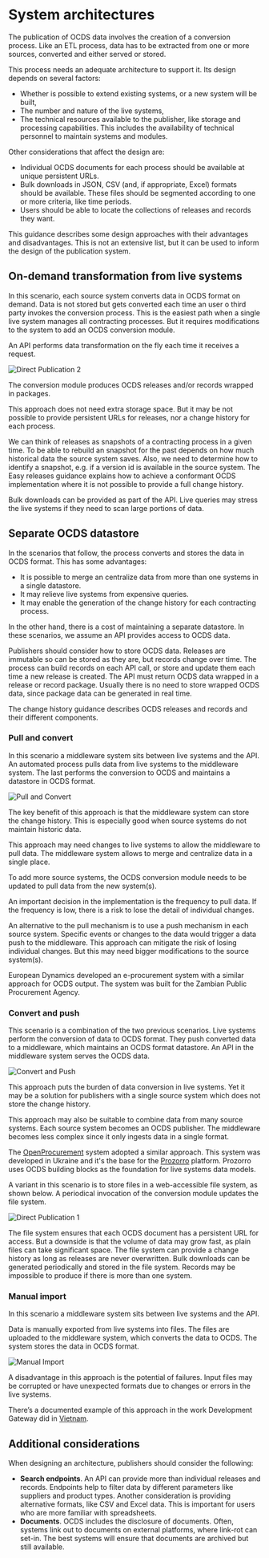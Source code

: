 # System architectures

The publication of OCDS data involves the creation of a conversion process. Like an ETL process, data has to be extracted from one or more sources, converted and either served or stored.

This process needs an adequate architecture to support it. Its design depends on several factors:

* Whether is possible to extend existing systems, or a new system will be built,
* The number and nature of the live systems,
* The technical resources available to the publisher, like storage and processing capabilities. This includes the availability of technical personnel to maintain systems and modules.

Other considerations that affect the design are:

* Individual OCDS documents for each process should be available at unique persistent URLs.
* Bulk downloads in JSON, CSV (and, if appropriate, Excel) formats should be available. These files should be segmented according to one or more criteria, like time periods.
* Users should be able to locate the collections of releases and records they want.

This guidance describes some design approaches with their advantages and disadvantages. This is not an extensive list, but it can be used to inform the design of the publication system.

## On-demand transformation from live systems

In this scenario, each source system converts data in OCDS format on demand. Data is not stored but gets converted each time an user o third party invokes the conversion process. This is the easiest path when a single live system manages all contracting processes. But it requires modifications to the system to add an OCDS conversion module.

An API performs data transformation on the fly each time it receives a request.

![Direct Publication 2](../../_static/png/directPublication2.png)

The conversion module produces OCDS releases and/or records wrapped in packages.

This approach does not need extra storage space. But it may be not possible to provide persistent URLs for releases, nor a change history for each process.

We can think of releases as snapshots of a contracting process in a given time. To be able to rebuild an snapshot for the past depends on how much historical data the source system saves. Also, we need to determine how to identify a snapshot, e.g. if a version id is available in the source system. The Easy releases guidance explains how to achieve a conformant OCDS implementation where it is not possible to provide a full change history.

Bulk downloads can be provided as part of the API. Live queries may stress the live systems if they need to scan large portions of data.


## Separate OCDS datastore

In the scenarios that follow, the process converts and stores the data in OCDS format. This has some advantages:

* It is possible to merge an centralize data from more than one systems in a single datastore.
* It may relieve live systems from expensive queries.
* It may enable the generation of the change history for each contracting process.

In the other hand, there is a cost of maintaining a separate datastore. In these scenarios, we assume an API provides access to OCDS data.

Publishers should consider how to store OCDS data. Releases are immutable so can be stored as they are, but records change over time. The process can build records on each API call, or store and update them each time a new release is created. The API must return OCDS data wrapped in a release or record package. Usually there is no need to store wrapped OCDS data, since package data can be generated in real time.

The change history guidance describes OCDS releases and records and their different components.


### Pull and convert

In this scenario a middleware system sits between live systems and the API. An automated process pulls data from live systems to the middleware system. The last performs the conversion to OCDS and maintains a datastore in OCDS format.

![Pull and Convert](../../_static/png/pullAndConvert.png)

The key benefit of this approach is that the middleware system can store the change history. This is especially good when source systems do not maintain historic data.

This approach may need changes to live systems to allow the middleware to pull data. The middleware system allows to merge and centralize data in a single place.

To add more source systems, the OCDS conversion module needs to be updated to pull data from the new system(s).

An important decision in the implementation is the frequency to pull data. If the frequency is low, there is a risk to lose the detail of individual changes.

An alternative to the pull mechanism is to use a push mechanism in each source system. Specific events or changes to the data would trigger a data push to the middleware. This approach can mitigate the risk of losing individual changes. But this may need bigger modifications to the source system(s).

European Dynamics developed an e-procurement system with a similar approach for OCDS output. The system was built for the Zambian Public Procurement Agency.

### Convert and push

This scenario is a combination of the two previous scenarios. Live systems perform the conversion of data to OCDS format. They push converted data to a middleware, which maintains an OCDS format datastore. An API in the middleware system serves the OCDS data.

![Convert and Push](../../_static/png/convertAndPush.png)

This approach puts the burden of data conversion in live systems. Yet it may be a solution for publishers with a single source system which does not store the change history.

This approach may also be suitable to combine data from many source systems. Each source system becomes an OCDS publisher. The middleware becomes less complex since it only ingests data in a single format.

The [OpenProcurement](http://openprocurement.org/en/) system adopted a similar approach. This system was developed in Ukraine and it's the base for the [Prozorro](https://prozorro.gov.ua/en/) platform. Prozorro uses OCDS building blocks as the foundation for live systems data models.

A variant in this scenario is to store files in a web-accessible file system, as shown below. A periodical invocation of the conversion module updates the file system.

![Direct Publication 1](../../_static/png/directPublication1.png)

The file system ensures that each OCDS document has a persistent URL for access. But a downside is that the volume of data may grow fast, as plain files can take significant space. The file system can provide a change history as long as releases are never overwritten. Bulk downloads can be generated periodically and stored in the file system. Records may be impossible to produce if there is more than one system.

### Manual import

In this scenario a middleware system sits between live systems and the API.

Data is manually exported from live systems into files. The files are uploaded to the middleware system, which converts the data to OCDS. The system stores the data in OCDS format.

![Manual Import](../../_static/png/manualImport.png)

A disadvantage in this approach is the potential of failures. Input files may be corrupted or have unexpected formats due to changes or errors in the live systems.

There’s a documented example of this approach in the work Development Gateway did in [Vietnam](https://www.developmentgateway.org/blog/under-hood-open-source-dashboard-procurement-vietnam).

## Additional considerations

When designing an architecture, publishers should consider the following:

* **Search endpoints**. An API can provide more than individual releases and records. Endpoints help to filter data by different parameters like suppliers and product types. Another consideration is providing alternative formats, like CSV and Excel data. This is important for users who are more familiar with spreadsheets.
* **Documents**. OCDS includes the disclosure of documents. Often, systems link out to documents on external platforms, where link-rot can set-in. The best systems will ensure that documents are archived but still available.
